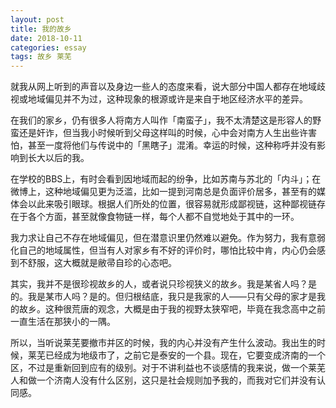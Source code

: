 ```yaml
---
layout: post
title: 我的故乡
date: 2018-10-11
categories: essay
tags: 故乡 莱芜
---
```


就我从网上听到的声音以及身边一些人的态度来看，说大部分中国人都存在地域歧视或地域偏见并不为过，这种现象的根源或许是来自于地区经济水平的差异。

在我们的家乡，仍有很多人将南方人叫作「南蛮子」，我不太清楚这是形容人的野蛮还是奸诈，但当我小时候听到父母这样叫的时候，心中会对南方人生出些许害怕，甚至一度将他们与传说中的「黑瞎子」混淆。幸运的时候，这种称呼并没有影响到长大以后的我。

在学校的BBS上，有时会看到因地域而起的纷争，比如苏南与苏北的「内斗」；在微博上，这种地域偏见更为泛滥，比如一提到河南总是负面评价居多，甚至有的媒体会以此来吸引眼球。根据人们所处的位置，很容易就形成鄙视链，这种鄙视链存在于各个方面，甚至就像食物链一样，每个人都不自觉地处于其中的一环。

我力求让自己不存在地域偏见，但在潜意识里仍然难以避免。作为努力，我有意弱化自己的地域属性，但当有人对家乡有不好的评价时，哪怕比较中肯，内心仍会感到不舒服，这大概就是敝帚自珍的心态吧。

其实，我并不是很珍视故乡的人，或者说只珍视狭义的故乡。我是某省人吗？是的。我是某市人吗？是的。但归根结底，我只是我家的人——只有父母的家才是我的故乡。这种很荒唐的观念，大概是由于我的视野太狭窄吧，毕竟在我念高中之前一直生活在那狭小的一隅。

所以，当听说莱芜要撤市并区的时候，我的内心并没有产生什么波动。我出生的时候，莱芜已经成为地级市了，之前它是泰安的一个县。现在，它要变成济南的一个区，不过是重新回到应有的级别。对于不讲利益也不谈感情的我来说，做一个莱芜人和做一个济南人没有什么区别，这只是社会规则加予我的，而我对它们并没有认同感。
